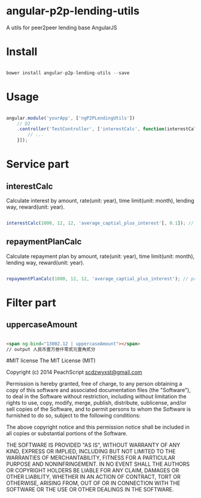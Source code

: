 # angular-p2p-lending-utils
A utils for peer2peer lending base AngularJS

# Install

```js

bower install angular-p2p-lending-utils --save

```

# Usage

```js

angular.module('yourApp', ['ngP2PLendingUtils'])
    // DI
    .controller('TestController', ['interestCalc', function(interestCalc){
        // ...
    }]);

```

# Service part

## interestCalc

Calculate interest by amount, rate(unit: year), time limit(unit: month), lending way, reward(unit: year).

```js

interestCalc(1000, 12, 12, 'average_captial_plus_interest'[, 0.1]); // principal, rate, time limit, lending way, reward(optional)

```

## repaymentPlanCalc

Calculate repayment plan by amount, rate(unit: year), time limit(unit: month), lending way, reward(unit: year).

```js

repaymentPlanCalc(1000, 12, 12, 'average_captial_plus_interest'); // principal, rate, time limit, lending way

```

# Filter part

## uppercaseAmount

```html

<span ng-bind="13002.12 | uppercaseAmount"></span>
// output 人民币壹万叁仟零贰元壹角贰分
```

#MIT license
The MIT License (MIT)

Copyright (c) 2014 PeachScript scdzwyxst@gmail.com

Permission is hereby granted, free of charge, to any person obtaining a copy of this software and associated documentation files (the "Software"), to deal in the Software without restriction, including without limitation the rights to use, copy, modify, merge, publish, distribute, sublicense, and/or sell copies of the Software, and to permit persons to whom the Software is furnished to do so, subject to the following conditions:

The above copyright notice and this permission notice shall be included in all copies or substantial portions of the Software.

THE SOFTWARE IS PROVIDED "AS IS", WITHOUT WARRANTY OF ANY KIND, EXPRESS OR IMPLIED, INCLUDING BUT NOT LIMITED TO THE WARRANTIES OF MERCHANTABILITY, FITNESS FOR A PARTICULAR PURPOSE AND NONINFRINGEMENT. IN NO EVENT SHALL THE AUTHORS OR COPYRIGHT HOLDERS BE LIABLE FOR ANY CLAIM, DAMAGES OR OTHER LIABILITY, WHETHER IN AN ACTION OF CONTRACT, TORT OR OTHERWISE, ARISING FROM, OUT OF OR IN CONNECTION WITH THE SOFTWARE OR THE USE OR OTHER DEALINGS IN THE SOFTWARE.